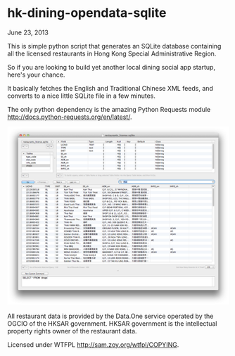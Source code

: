 hk-dining-opendata-sqlite
==============
June 23, 2013

This is simple python script that generates an SQLite database containing all the licensed restaurants in Hong Kong Special Administrative Region.

So if you are looking to build yet another local dining social app startup, here's your chance.

It basically fetches the English and Traditional Chinese XML feeds, and converts to a nice little SQLite file in a few minutes.

The only python dependency is the amazing Python Requests module <http://docs.python-requests.org/en/latest/>.

[![](https://github.com/kenguish/hk-dining-opendata-sqlite/raw/master/Screenshot.png)](https://github.com/kenguish/hk-dining-opendata-sqlite/raw/master/Screenshot.png)

All restaurant data is provided by the Data.One service operated by the OGCIO of the HKSAR government. HKSAR government is the intellectual property rights owner of the restaurant data. 

Licensed under WTFPL <http://sam.zoy.org/wtfpl/COPYING>.

